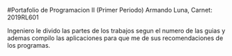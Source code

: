 #Portafolio de Programacion II (Primer Periodo) Armando Luna, Carnet: 2019RL601

Ingeniero le divido las partes de los trabajos segun el numero de las guias y ademas compilo las aplicaciones
para que me de sus recomendaciones de los programas.

